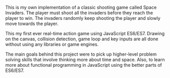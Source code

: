 This is my own implementation of a classic shooting game called Space Invaders. The player must shoot all the invaders before they reach the player to win. The invaders randomly keep shooting the player and slowly move towards the player. 

This my first ever real-time action game using JavaScript ES6/ES7. Drawing on the canvas, collision detection, game loop and key inputs are all done without using any libraries or game engines.

The main goals behind this project were to pick up higher-level problem solving skills that involve thinking more about time and space. Also, to learn more about functional programming in JavaScript using the better parts of ES6/ES7. 



